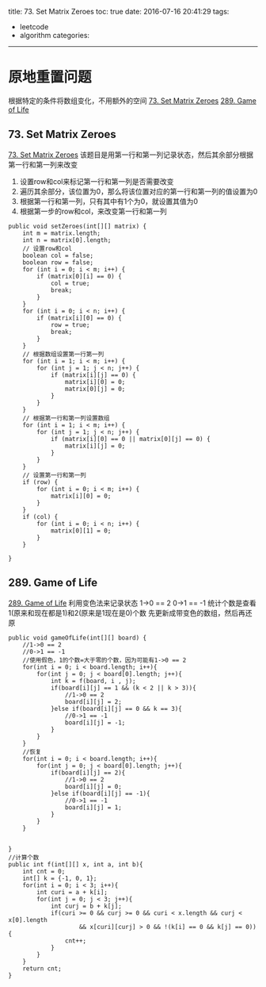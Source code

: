 title: 73. Set Matrix Zeroes
toc: true
date: 2016-07-16 20:41:29
tags:
- leetcode
- algorithm
categories:
---
# 原地重置问题

根据特定的条件将数组变化，不用额外的空间
[73. Set Matrix Zeroes](https://leetcode.com/problems/set-matrix-zeroes/)
[289. Game of Life](https://leetcode.com/problems/game-of-life/)

## 73. Set Matrix Zeroes
[73. Set Matrix Zeroes](https://leetcode.com/problems/set-matrix-zeroes/)
该题目是用第一行和第一列记录状态，然后其余部分根据第一行和第一列来改变
1. 设置row和col来标记第一行和第一列是否需要改变
2. 遍历其余部分，该位置为0，那么将该位置对应的第一行和第一列的值设置为0
3. 根据第一行和第一列，只有其中有1个为0，就设置其值为0
4. 根据第一步的row和col，来改变第一行和第一列

```
public void setZeroes(int[][] matrix) {
	int m = matrix.length;
	int n = matrix[0].length;
	// 设置row和col
	boolean col = false;
	boolean row = false;
	for (int i = 0; i < m; i++) {
		if (matrix[0][i] == 0) {
			col = true;
			break;
		}
	}
	for (int i = 0; i < n; i++) {
		if (matrix[i][0] == 0) {
			row = true;
			break;
		}
	}
	// 根据数组设置第一行第一列
	for (int i = 1; i < m; i++) {
		for (int j = 1; j < n; j++) {
			if (matrix[i][j] == 0) {
				matrix[i][0] = 0;
				matrix[0][j] = 0;
			}
		}
	}
	// 根据第一行和第一列设置数组
	for (int i = 1; i < m; i++) {
		for (int j = 1; j < n; j++) {
			if (matrix[i][0] == 0 || matrix[0][j] == 0) {
				matrix[i][j] = 0;
			}
		}
	}
	// 设置第一行和第一列
	if (row) {
		for (int i = 0; i < m; i++) {
			matrix[i][0] = 0;
		}
	}
	if (col) {
		for (int i = 0; i < n; i++) {
			matrix[0][1] = 0;
		}
	}

}
```

## 289. Game of Life
[289. Game of Life](https://leetcode.com/problems/game-of-life/)
利用变色法来记录状态
1->0 == 2
0->1 == -1
统计个数是查看1(原来和现在都是1)和2(原来是1现在是0)个数
先更新成带变色的数组，然后再还原

```
public void gameOfLife(int[][] board) {
	//1->0 == 2
	//0->1 == -1
	//使用假色，1的个数=大于零的个数，因为可能有1->0 == 2
	for(int i = 0; i < board.length; i++){
		for(int j = 0; j < board[0].length; j++){
			int k = f(board, i , j);
			if(board[i][j] == 1 && (k < 2 || k > 3)){
				//1->0 == 2
				board[i][j] = 2;
			}else if(board[i][j] == 0 && k == 3){
				//0->1 == -1
				board[i][j] = -1;
			}
		}
	}
	//恢复
	for(int i = 0; i < board.length; i++){
		for(int j = 0; j < board[0].length; j++){
			if(board[i][j] == 2){
				//1->0 == 2
				board[i][j] = 0;
			}else if(board[i][j] == -1){
				//0->1 == -1
				board[i][j] = 1;
			}
		}
	}
	

}
//计算个数
public int f(int[][] x, int a, int b){
	int cnt = 0;
	int[] k = {-1, 0, 1};
	for(int i = 0; i < 3; i++){
		int curi = a + k[i];
		for(int j = 0; j < 3; j++){
			int curj = b + k[j];
			if(curi >= 0 && curj >= 0 && curi < x.length && curj < x[0].length 
					&& x[curi][curj] > 0 && !(k[i] == 0 && k[j] == 0)){
				cnt++;
			}
		}
	}
	return cnt;
}
```